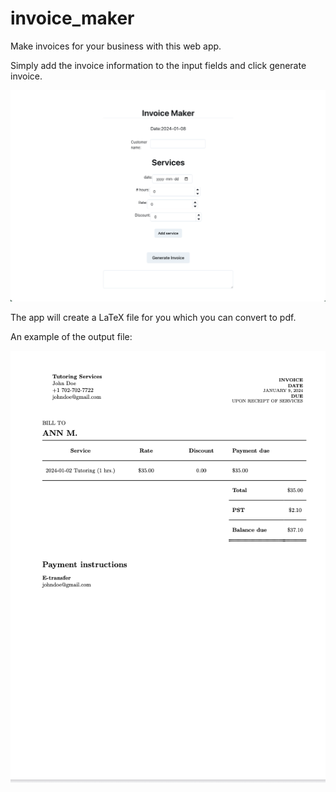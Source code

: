 # invoice_maker
Make invoices for your business with this web app.

Simply add the invoice information to the input fields and click generate invoice.

![app screenshot](https://github.com/soroush-masoodian/invoice_maker/blob/fc40b3ab1ba0213e915c679a46a809969140c8c3/Screen%20Shot%202024-01-08%20at%205.45.33%20PM.png)


The app will create a LaTeX file for you which you can convert to pdf.

An example of the output file:

![output screenshot](https://github.com/soroush-masoodian/invoice_maker/blob/3035627a36477a8a14d1caacc77f50af4fc7c207/Screen%20Shot%202024-01-08%20at%206.09.35%20PM.png)
